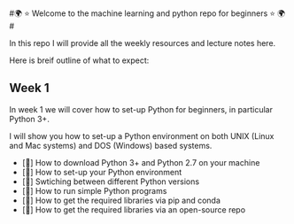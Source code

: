  #:earth_africa: :star: Welcome to the machine learning and python repo for beginners :star: :earth_africa:#

In this repo I will provide all the weekly resources and lecture notes here. 

Here is breif outline of what to expect:

## Week 1 ##

In week 1 we will cover how to set-up Python for beginners, in particular Python 3+. 

I will show you how to set-up a Python environment on both UNIX (Linux and Mac systems) and DOS (Windows) based systems. 
 
- [:seedling:] How to download Python 3+ and Python 2.7 on your machine
- [:seedling:] How to set-up your Python environment
- [:seedling:] Swtiching between different Python versions 
- [:seedling:] How to run simple Python programs
- [:seedling:] How to get the required libraries via pip and conda
- [:seedling:] How to get the required libraries via an open-source repo

